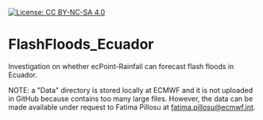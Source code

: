 [![License: CC BY-NC-SA 4.0](https://img.shields.io/badge/License-CC%20BY--NC--SA%204.0-lightgrey.svg)](https://creativecommons.org/licenses/by-nc-sa/4.0/)

# FlashFloods_Ecuador
Investigation on whether ecPoint-Rainfall can forecast flash floods in Ecuador.

NOTE: a "Data" directory is stored locally at ECMWF and it is not uploaded in GitHub because contains too many large files.
However, the data can be made available under request to Fatima Pillosu at fatima.pillosu@ecmwf.int.

